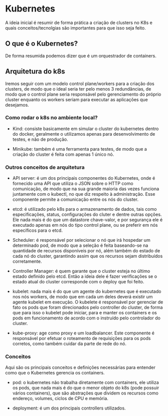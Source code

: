 # Kubernetes
A ideia inicial é resumir de forma prática a criação de clusters no K8s e quais conceitos/tecnolgias são importantes para que isso seja feito.

## O que é o Kubernetes?
De forma resumida podemos dizer que é um orquestrador de containers.

## Arquitetura do k8s
Iremos seguir com um modelo control plane/workers para a criação dos clusters, de modo que o ideal seria ter pelo menos 3 redundâncias, de modo que o control plane seria responsável pelo gerenciamento do próprio cluster enquanto os workers seriam para executar as aplicações que desejamos.

### Como rodar o k8s no ambiente local?
* Kind: consiste basicamente em simular o cluster do kubernetes dentro do docker, geralmente o utilizamos apenas para desenvolvimento de testes, e não de produção.

* Minikube: também é uma ferramenta para testes, de modo que a criação do cluster é feita com apenas 1 único nó. 

### Outros conceitos de arquitetura 
* API server: é um dos principais componentes do Kubernetes, onde é fornecido uma API que utiliza o JSON sobre o HTTP como comunicação, de modo que na sua grande maioria das vezes funciona juntamente com o kubectl, no que diz respeito à administração. Esse componente permite a comunicação entre os nós do cluster.

* etcd: é utilizado pelo k8s para o armazenamento de dados, tais como especificações, status, configurações do cluter e dentre outras opções. Ele nada mais é do que um datastore chave-valor, e por segurança ele é executado apenas em nós do tipo control plane, ou se preferir em nós específicos para o etcd.

* Scheduler: é responsável por selecionar o nó que irá hospedar um determinado pod, de modo que a seleção é feita baseando-se na quantidade de recursos disponíveis por nó, além também do estado de cada nó do cluster, garantindo assim que os recursos sejam distribuídos corretamente.

* Controller Manager: é quem garante que o cluster esteja no último estado definido pelo etcd. Então a ideia dele é fazer verificações se o estado atual do cluster corresponde com o deploy que foi feito.

* kubelet: nada mais é do que um agente do kubernetes que é executado nos nós workers, de modo que em cada um deles deverá existir um agente kubelet em execução. O kubelete é responsável por gerenciar de fato os pods que foram direcionados pelo controller do cluster, de forma que para isso o kubelet pode iniciar, para e manter os containers e os pods em funcionamento de acordo com o instruído pelo controlador do cluster.

* kube-proxy: age como proxy e um loadbalancer. Este componente é responsável por efetuar o roteamento de requisições para os pods corretos, como também cuidar da parte de rede do nó.

### Conceitos 
Aqui são os principais conceitos e definições necessárias para entender como que o Kubernetes gerencia os containers.
* pod: o kubernetes não trabalha diretamente com containers, ele utiliza os pods, que nada mais é do que o menor objeto do k8s (pode possuir vários containers), que são abstrações que dividem os recursos como endereço, volumes, ciclos de CPU e memória. 

* deployment: é um dos principais controllers  utilizados.
